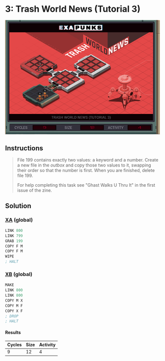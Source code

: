 # 3: Trash World News (Tutorial 3)

<div align="center"><img src="EXAPUNKS - TRASH WORLD NEWS (9, 12, 4, 2023-07-31-12-12-30).gif" /></div>

## Instructions
> File 199 contains exactly two values: a keyword and a number. Create a new file in the *outbox* and copy those two values to it, swapping their order so that the number is first. When you are finished, delete file 199.
> 
> For help completing this task see "Ghast Walks U Thru It" in the first issue of the zine.

## Solution

### [XA](XA.exa) (global)
```asm
LINK 800
LINK 799
GRAB 199
COPY F M
COPY F M
WIPE
; HALT
```

### [XB](XB.exa) (global)
```asm
MAKE
LINK 800
LINK 800
COPY M X
COPY M F
COPY X F
; DROP
; HALT
```

#### Results
| Cycles | Size | Activity |
|--------|------|----------|
| 9      | 12   | 4        |
